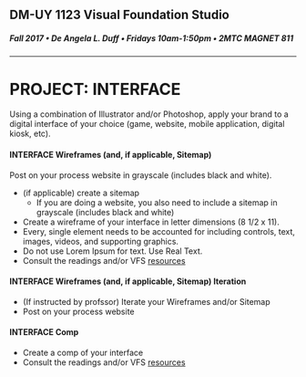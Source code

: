 ## DM-UY 1123 Visual Foundation Studio
##### Fall 2017 • De Angela L. Duff • Fridays 10am-1:50pm • 2MTC MAGNET 811 
---


# PROJECT: INTERFACE
Using a combination of Illustrator and/or Photoshop, apply your brand to a digital interface of your choice (game, website, mobile application, digital kiosk, etc).

#### INTERFACE Wireframes (and, if applicable, Sitemap)     
Post on your process website in grayscale (includes black and white). 
* (if applicable) create a sitemap
  * If you are doing a website, you also need to include a sitemap in grayscale (includes black and white)
* Create a wireframe of your interface in letter dimensions (8 1/2 x 11). 
* Every, single element needs to be accounted for including controls, text, images, videos, and supporting graphics. 
* Do not use Lorem Ipsum for text. Use Real Text.
* Consult the readings and/or VFS <a href="../dm1123_vfs_recommended_resources.md">resources</a> 

#### INTERFACE Wireframes  (and, if applicable, Sitemap) Iteration  
* (If instructed by profssor) Iterate your Wireframes and/or Sitemap
* Post on your process website

#### INTERFACE Comp 
* Create a comp of your interface
* Consult the readings and/or VFS <a href="../dm1123_vfs_recommended_resources.md">resources</a> 



